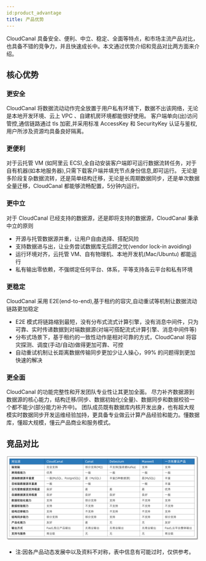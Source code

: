 ```yaml
---
id:product_advantage
title: 产品优势
---
```


CloudCanal 具备安全、便利、中立、稳定、全面等特点，和市场主流产品对比，也具备不错的竞争力，并且快速成长中。本文通过优势介绍和竞品对比两方面来介绍。

## 核心优势


### 更安全

CloudCanal 将数据流动动作完全放置于用户私有环境下，数据不出该网络，无论是本地开发环境、云上 VPC 、自建机房环境都能很好使用。
客户端单向(出)访问管控,通信链路通过 tls 加密,并采用标准 AccessKey 和 SecurityKey 认证与鉴权,用户所涉及资源均具备良好隔离。


### 更便利

对于云托管 VM (如阿里云 ECS),全自动安装客户端即可运行数据流转任务，对于自有机器(如本地服务器),只需下载客户端并填充节点身份信息,即可运行。
无论是多阶段复杂数据流转，还是简单结构迁移，无论是长周期数据同步，还是单次数据全量迁移，CloudCanal 都能够流畅配置，5分钟内运行。


### 更中立

对于 CloudCanal 已经支持的数据源，还是即将支持的数据源，CloudCanal 秉承中立的原则
- 开源与托管数据源并重，让用户自由选择、搭配风险
- 支持数据进与出，让业务尝试数据库无后顾之忧(vendor lock-in avoiding)
- 运行环境对齐，云托管 VM、自有物理机、本地开发机(Mac/Ubuntu) 都能运行
- 私有输出零依赖，不强绑定任何平台、体系，平等支持各云平台和私有环境


### 更稳定

CloudCanal 采用 E2E(end-to-end),基于租约的容灾,自动重试等机制让数据流动链路更加稳定
- E2E 模式将链路缩到最短，没有分布式流式计算引擎，没有消息中间件，只为可靠、实时传递数据到对端数据源(对端可搭配流式计算引擎、消息中间件等)
- 分布式场景下，基于租约的一致性动作是相对可靠的方式，CloudCanal 将容灾探测、调度(手动/自动)做得更加可靠、可控
- 自动重试机制让长距离数据传输同步更加少让人操心，99% 的问题得到更加快速的解决


### 更全面

CloudCanal 的功能完整性和开发团队专业性让其更加全面。
尽力补齐数据源到数据源的核心能力，结构迁移/同步、数据初始化(全量)、数据同步和数据校验一个都不能少(部分能力补齐中)。
团队成员既有数据库内核开发出身，也有超大规模实时数据同步开发运维经验加持，更具备专业做云计算产品经验和能力。懂数据库，懂超大规模，懂云产品商业和服务模式。


## 竞品对比

![](assets/product_advantage/compare_with_other.png)

- 注:因各产品动态发展中以及资料不对称，表中信息有可能过时，仅供参考。

